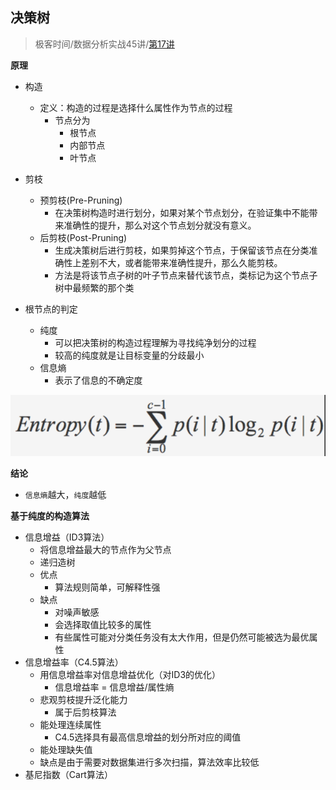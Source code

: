 ## 决策树
> 极客时间/数据分析实战45讲/[第17讲](https://time.geekbang.org/column/article/78273)

**原理** 
- 构造
    - 定义：构造的过程是选择什么属性作为节点的过程
        -  节点分为
            - 根节点
            - 内部节点
            - 叶节点
- 剪枝
    - 预剪枝(Pre-Pruning)
        - 在决策树构造时进行划分，如果对某个节点划分，在验证集中不能带来准确性的提升，那么对这个节点划分就没有意义。
    - 后剪枝(Post-Pruning)
        - 生成决策树后进行剪枝，如果剪掉这个节点，于保留该节点在分类准确性上差别不大，或者能带来准确性提升，那么久能剪枝。
        - 方法是将该节点子树的叶子节点来替代该节点，类标记为这个节点子树中最频繁的那个类

- 根节点的判定
    - 纯度
        - 可以把决策树的构造过程理解为寻找纯净划分的过程
        - 较高的纯度就是让目标变量的分歧最小
    - 信息熵
        - 表示了信息的不确定度
<div align="center"><img src="../_image/decisiontree_fig1.png" width=""/></div>

**结论**
- `信息熵`越大，`纯度`越低

**基于纯度的构造算法**
- 信息增益（ID3算法）
    - 将信息增益最大的节点作为父节点
    - 递归造树
    - 优点
        - 算法规则简单，可解释性强
    - 缺点
        - 对噪声敏感
        - 会选择取值比较多的属性
        - 有些属性可能对分类任务没有太大作用，但是仍然可能被选为最优属性
- 信息增益率（C4.5算法）
    - 用信息增益率对信息增益优化（对ID3的优化）
        - 信息增益率 = 信息增益/属性熵
    - 悲观剪枝提升泛化能力
        - 属于后剪枝算法
    - 能处理连续属性
        - C4.5选择具有最高信息增益的划分所对应的阈值
    - 能处理缺失值
    - 缺点是由于需要对数据集进行多次扫描，算法效率比较低
- 基尼指数（Cart算法）

